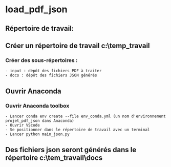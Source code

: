 # load_pdf_json

## Répertoire de travail:

## Créer un répertoire de travail c:\temp_travail 
### Créer des sous-répertoires : 
    - input : dépôt des fichiers PDF à traiter 
    - docs : dépôt des fichiers JSON générés

## Ouvrir Anaconda 
### Ouvrir Anaconda toolbox 
    - Lancer conda env create --file env_conda.yml (un nom d'environnement projet_pdf_json dans Anaconda) 
    - Ouvrir VScode 
    - Se positionner dans le répertoire de travail avec un terminal 
    - Lancer python main_json.py

## Des fichiers json seront générés dans le répertoire c:\tem_travail\docs
